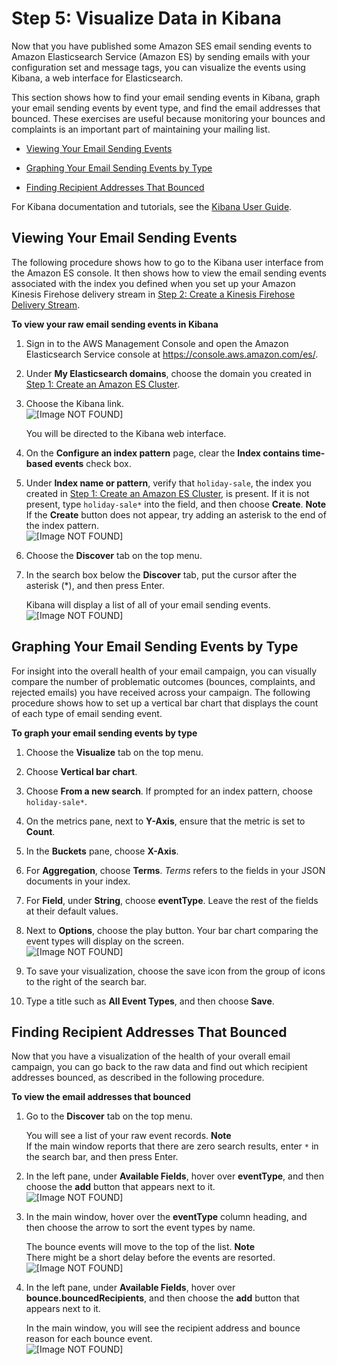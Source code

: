 # Step 5: Visualize Data in Kibana<a name="event-publishing-elasticsearch-kibana"></a>

Now that you have published some Amazon SES email sending events to Amazon Elasticsearch Service \(Amazon ES\) by sending emails with your configuration set and message tags, you can visualize the events using Kibana, a web interface for Elasticsearch\.

This section shows how to find your email sending events in Kibana, graph your email sending events by event type, and find the email addresses that bounced\. These exercises are useful because monitoring your bounces and complaints is an important part of maintaining your mailing list\.

+ [Viewing Your Email Sending Events](#event-publishing-elasticsearch-kibana-view-raw)

+ [Graphing Your Email Sending Events by Type](#event-publishing-elasticsearch-kibana-graph)

+ [Finding Recipient Addresses That Bounced](#event-publishing-elasticsearch-kibana-bounces)

For Kibana documentation and tutorials, see the [Kibana User Guide](https://www.elastic.co/guide/en/kibana/current/index.html)\.

## Viewing Your Email Sending Events<a name="event-publishing-elasticsearch-kibana-view-raw"></a>

The following procedure shows how to go to the Kibana user interface from the Amazon ES console\. It then shows how to view the email sending events associated with the index you defined when you set up your Amazon Kinesis Firehose delivery stream in [Step 2: Create a Kinesis Firehose Delivery Stream](event-publishing-elasticsearch-firehose-stream.md)\.

**To view your raw email sending events in Kibana**

1. Sign in to the AWS Management Console and open the Amazon Elasticsearch Service console at [https://console\.aws\.amazon\.com/es/](https://console.aws.amazon.com/es/)\.

1. Under **My Elasticsearch domains**, choose the domain you created in [Step 1: Create an Amazon ES Cluster](event-publishing-elasticsearch-cluster.md)\.

1. Choose the Kibana link\.  
![\[Image NOT FOUND\]](http://docs.aws.amazon.com/ses/latest/DeveloperGuide/images/event_publishing_tutorial_elasticsearch_kibana_link.png)

   You will be directed to the Kibana web interface\.

1. On the **Configure an index pattern** page, clear the **Index contains time\-based events** check box\.

1. Under **Index name or pattern**, verify that `holiday-sale`, the index you created in [Step 1: Create an Amazon ES Cluster](event-publishing-elasticsearch-cluster.md), is present\. If it is not present, type `holiday-sale*` into the field, and then choose **Create**\.
**Note**  
If the **Create** button does not appear, try adding an asterisk to the end of the index pattern\.  
![\[Image NOT FOUND\]](http://docs.aws.amazon.com/ses/latest/DeveloperGuide/images/event_publishing_tutorial_elasticsearch_kibana_index.png)

1. Choose the **Discover** tab on the top menu\.

1. In the search box below the **Discover** tab, put the cursor after the asterisk \(\*\), and then press Enter\.

   Kibana will display a list of all of your email sending events\.  
![\[Image NOT FOUND\]](http://docs.aws.amazon.com/ses/latest/DeveloperGuide/images/event_publishing_tutorial_elasticsearch_kibana_discover.png)

## Graphing Your Email Sending Events by Type<a name="event-publishing-elasticsearch-kibana-graph"></a>

For insight into the overall health of your email campaign, you can visually compare the number of problematic outcomes \(bounces, complaints, and rejected emails\) you have received across your campaign\. The following procedure shows how to set up a vertical bar chart that displays the count of each type of email sending event\.

**To graph your email sending events by type**

1. Choose the **Visualize** tab on the top menu\.

1. Choose **Vertical bar chart**\.

1. Choose **From a new search**\. If prompted for an index pattern, choose `holiday-sale*`\.

1. On the metrics pane, next to **Y\-Axis**, ensure that the metric is set to **Count**\.

1. In the **Buckets** pane, choose **X\-Axis**\.

1. For **Aggregation**, choose **Terms**\. *Terms* refers to the fields in your JSON documents in your index\.

1. For **Field**, under **String**, choose **eventType**\. Leave the rest of the fields at their default values\.

1. Next to **Options**, choose the play button\. Your bar chart comparing the event types will display on the screen\.  
![\[Image NOT FOUND\]](http://docs.aws.amazon.com/ses/latest/DeveloperGuide/images/event_publishing_tutorial_elasticsearch_kibana_graph_all.png)

1. To save your visualization, choose the save icon from the group of icons to the right of the search bar\.

1. Type a title such as **All Event Types**, and then choose **Save**\.

## Finding Recipient Addresses That Bounced<a name="event-publishing-elasticsearch-kibana-bounces"></a>

Now that you have a visualization of the health of your overall email campaign, you can go back to the raw data and find out which recipient addresses bounced, as described in the following procedure\.

**To view the email addresses that bounced**

1. Go to the **Discover** tab on the top menu\.

   You will see a list of your raw event records\.
**Note**  
If the main window reports that there are zero search results, enter `*` in the search bar, and then press Enter\.

1. In the left pane, under **Available Fields**, hover over **eventType**, and then choose the **add** button that appears next to it\.  
![\[Image NOT FOUND\]](http://docs.aws.amazon.com/ses/latest/DeveloperGuide/images/event_publishing_tutorial_elasticsearch_kibana_add.png)

1. In the main window, hover over the **eventType** column heading, and then choose the arrow to sort the event types by name\.

   The bounce events will move to the top of the list\.
**Note**  
There might be a short delay before the events are resorted\.  
![\[Image NOT FOUND\]](http://docs.aws.amazon.com/ses/latest/DeveloperGuide/images/event_publishing_tutorial_elasticsearch_kibana_sort.png)

1. In the left pane, under **Available Fields**, hover over **bounce\.bouncedRecipients**, and then choose the **add** button that appears next to it\.

   In the main window, you will see the recipient address and bounce reason for each bounce event\.  
![\[Image NOT FOUND\]](http://docs.aws.amazon.com/ses/latest/DeveloperGuide/images/event_publishing_tutorial_elasticsearch_kibana_bounces.png)